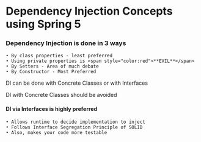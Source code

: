# Dependency Injection Concepts using Spring 5

### Dependency Injection is done in 3 ways

	• By class properties - least preferred
	• Using private properties is <span style="color:red">**EVIL**</span>
	• By Setters - Area of much debate
	• By Constructor - Most Preferred

DI can be done with Concrete Classes or with Interfaces

DI with Concrete Classes should be avoided

#### DI via Interfaces is highly preferred
	• Allows runtime to decide implementation to inject
	• Follows Interface Segregation Principle of SOLID
	• Also, makes your code more testable
